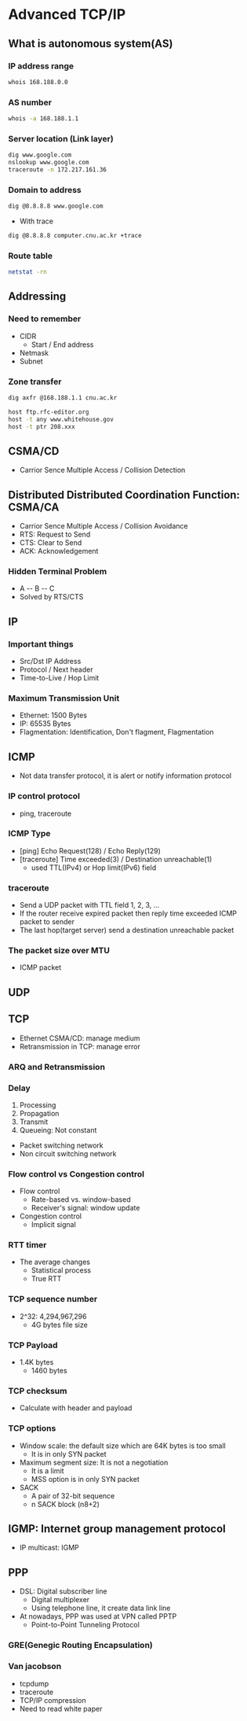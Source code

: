# Advanced TCP/IP

## What is autonomous system(AS)

### IP address range
```bash
whois 168.188.0.0
```

### AS number
```bash
whois -a 168.188.1.1
```

### Server location (Link layer)
```bash
dig www.google.com
nslookup www.google.com
traceroute -n 172.217.161.36
```

### Domain to address
```bash
dig @8.8.8.8 www.google.com
```
- With trace
```bash
dig @8.8.8.8 computer.cnu.ac.kr +trace
```

### Route table
```bash
netstat -rn
```

## Addressing

### Need to remember
- CIDR
  - Start / End address
- Netmask
- Subnet

### Zone transfer
```bash
dig axfr @168.188.1.1 cnu.ac.kr
```
```bash
host ftp.rfc-editor.org
host -t any www.whitehouse.gov
host -t ptr 208.xxx
```

## CSMA/CD
- Carrior Sence Multiple Access / Collision Detection

## Distributed Distributed Coordination Function: CSMA/CA
- Carrior Sence Multiple Access / Collision Avoidance
- RTS: Request to Send
- CTS: Clear to Send
- ACK: Acknowledgement

### Hidden Terminal Problem
- A -- B -- C
- Solved by RTS/CTS

## IP

### Important things
- Src/Dst IP Address
- Protocol / Next header
- Time-to-Live / Hop Limit

### Maximum Transmission Unit
- Ethernet: 1500 Bytes
- IP: 65535 Bytes
- Flagmentation: Identification, Don't flagment, Flagmentation

## ICMP
- Not data transfer protocol, it is alert or notify information protocol

### IP control protocol
- ping, traceroute

### ICMP Type
- [ping] Echo Request(128) / Echo Reply(129)
- [traceroute] Time exceeded(3) / Destination unreachable(1)
  - used TTL(IPv4) or Hop limit(IPv6) field

### traceroute
- Send a UDP packet with TTL field 1, 2, 3, ...
- If the router receive expired packet then reply time exceeded ICMP packet to sender
- The last hop(target server) send a destination unreachable packet

### The packet size over MTU
- ICMP packet

## UDP

## TCP
- Ethernet CSMA/CD: manage medium
- Retransmission in TCP: manage error

### ARQ and Retransmission

### Delay
1. Processing
2. Propagation
3. Transmit
4. Queueing: Not constant
  - Packet switching network
  - Non circuit switching network

### Flow control vs Congestion control
- Flow control
  - Rate-based vs. window-based
  - Receiver's signal: window update
- Congestion control
  - Implicit signal

### RTT timer
- The average changes
  - Statistical process
  - True RTT

### TCP sequence number
- 2^32: 4,294,967,296
  - 4G bytes file size

### TCP Payload
- 1.4K bytes
  - 1460 bytes

### TCP checksum
- Calculate with header and payload

### TCP options
- Window scale: the default size which are 64K bytes is too small
  - It is in only SYN packet
- Maximum segment size: It is not a negotiation
  - It is a limit
  - MSS option is in only SYN packet
- SACK
  - A pair of 32-bit sequence
  - n SACK block (n8+2)

## IGMP: Internet group management protocol
- IP multicast: IGMP

## PPP
- DSL: Digital subscriber line
  - Digital multiplexer
  - Using telephone line, it create data link line
- At nowadays, PPP was used at VPN called PPTP
  - Point-to-Point Tunneling Protocol

### GRE(Genegic Routing Encapsulation)

### Van jacobson
- tcpdump
- traceroute
- TCP/IP compression
- Need to read white paper

